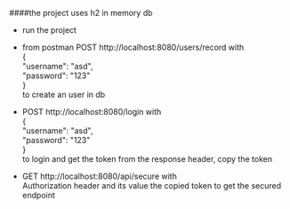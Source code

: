 ####the project uses h2 in memory db  

 - run the project  
 - from postman POST http://localhost:8080/users/record with   
   {   
   "username": "asd",  
   "password": "123"  
   }  
to create an user in db 


 - POST http://localhost:8080/login with  
   {  
   "username": "asd",  
   "password": "123"  
   }  
to login and get the token from the response header, copy the token  


 - GET http://localhost:8080/api/secure with  
   Authorization header and its value the copied token to get the secured endpoint